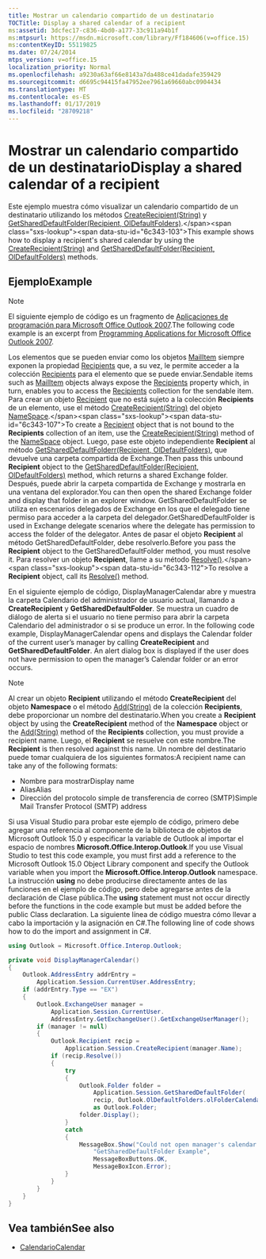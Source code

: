 ```yaml
---
title: Mostrar un calendario compartido de un destinatario
TOCTitle: Display a shared calendar of a recipient
ms:assetid: 3dcfec17-c836-4bd0-a177-33c911a94b1f
ms:mtpsurl: https://msdn.microsoft.com/library/Ff184606(v=office.15)
ms:contentKeyID: 55119825
ms.date: 07/24/2014
mtps_version: v=office.15
localization_priority: Normal
ms.openlocfilehash: a9230a63af66e8143a7da488ce41dadafe359429
ms.sourcegitcommit: d6695c94415fa47952ee7961a69660abc0904434
ms.translationtype: MT
ms.contentlocale: es-ES
ms.lasthandoff: 01/17/2019
ms.locfileid: "28709218"
---
```

# <a name="display-a-shared-calendar-of-a-recipient"></a><span data-ttu-id="6c343-102">Mostrar un calendario compartido de un destinatario</span><span class="sxs-lookup"><span data-stu-id="6c343-102">Display a shared calendar of a recipient</span></span>

<span data-ttu-id="6c343-103">Este ejemplo muestra cómo visualizar un calendario compartido de un destinatario utilizando los métodos [CreateRecipient(String)](https://msdn.microsoft.com/library/bb609962\(v=office.15\)) y [GetSharedDefaultFolder(Recipient, OlDefaultFolders)](https://msdn.microsoft.com/library/bb644850\(v=office.15\)).</span><span class="sxs-lookup"><span data-stu-id="6c343-103">This example shows how to display a recipient's shared calendar by using the [CreateRecipient(String)](https://msdn.microsoft.com/library/bb609962\(v=office.15\)) and [GetSharedDefaultFolder(Recipient, OlDefaultFolders)](https://msdn.microsoft.com/library/bb644850\(v=office.15\)) methods.</span></span>

## <a name="example"></a><span data-ttu-id="6c343-104">Ejemplo</span><span class="sxs-lookup"><span data-stu-id="6c343-104">Example</span></span>

> [!NOTE] 
> <span data-ttu-id="6c343-105">El siguiente ejemplo de código es un fragmento de [Aplicaciones de programación para Microsoft Office Outlook 2007](https://www.amazon.com/gp/product/0735622493?ie=UTF8&tag=msmsdn-20&linkCode=as2&camp=1789&creative=9325&creativeASIN=0735622493).</span><span class="sxs-lookup"><span data-stu-id="6c343-105">The following code example is an excerpt from [Programming Applications for Microsoft Office Outlook 2007](https://www.amazon.com/gp/product/0735622493?ie=UTF8&tag=msmsdn-20&linkCode=as2&camp=1789&creative=9325&creativeASIN=0735622493).</span></span>

<span data-ttu-id="6c343-106">Los elementos que se pueden enviar como los objetos [MailItem](https://msdn.microsoft.com/library/bb643865\(v=office.15\)) siempre exponen la propiedad [Recipients](https://msdn.microsoft.com/library/bb646686\(v=office.15\)) que, a su vez, le permite acceder a la colección [Recipients](https://msdn.microsoft.com/library/bb646361\(v=office.15\)) para el elemento que se puede enviar.</span><span class="sxs-lookup"><span data-stu-id="6c343-106">Sendable items such as [MailItem](https://msdn.microsoft.com/library/bb643865\(v=office.15\)) objects always expose the [Recipients](https://msdn.microsoft.com/library/bb646686\(v=office.15\)) property which, in turn, enables you to access the [Recipients](https://msdn.microsoft.com/library/bb646361\(v=office.15\)) collection for the sendable item.</span></span> <span data-ttu-id="6c343-107">Para crear un objeto [Recipient](https://msdn.microsoft.com/library/bb624370\(v=office.15\)) que no está sujeto a la colección **Recipients** de un elemento, use el método [CreateRecipient(String)](https://msdn.microsoft.com/library/bb609962\(v=office.15\)) del objeto [NameSpace](https://msdn.microsoft.com/library/bb645857\(v=office.15\)).</span><span class="sxs-lookup"><span data-stu-id="6c343-107">To create a [Recipient](https://msdn.microsoft.com/library/bb624370\(v=office.15\)) object that is not bound to the **Recipients** collection of an item, use the [CreateRecipient(String)](https://msdn.microsoft.com/library/bb609962\(v=office.15\)) method of the [NameSpace](https://msdn.microsoft.com/library/bb645857\(v=office.15\)) object.</span></span> <span data-ttu-id="6c343-108">Luego, pase este objeto independiente **Recipient** al método [GetSharedDefaultFolderr(Recipient, OlDefaultFolders)](https://msdn.microsoft.com/library/bb644850\(v=office.15\)), que devuelve una carpeta compartida de Exchange.</span><span class="sxs-lookup"><span data-stu-id="6c343-108">Then pass this unbound **Recipient** object to the [GetSharedDefaultFolder(Recipient, OlDefaultFolders)](https://msdn.microsoft.com/library/bb644850\(v=office.15\)) method, which returns a shared Exchange folder.</span></span> <span data-ttu-id="6c343-109">Después, puede abrir la carpeta compartida de Exchange y mostrarla en una ventana del explorador.</span><span class="sxs-lookup"><span data-stu-id="6c343-109">You can then open the shared Exchange folder and display that folder in an explorer window.</span></span> <span data-ttu-id="6c343-110">GetSharedDefaultFolder se utiliza en escenarios delegados de Exchange en los que el delegado tiene permiso para acceder a la carpeta del delegador.</span><span class="sxs-lookup"><span data-stu-id="6c343-110">GetSharedDefaultFolder is used in Exchange delegate scenarios where the delegate has permission to access the folder of the delegator.</span></span> <span data-ttu-id="6c343-111">Antes de pasar el objeto **Recipient** al método GetSharedDefaultFolder, debe resolverlo.</span><span class="sxs-lookup"><span data-stu-id="6c343-111">Before you pass the **Recipient** object to the GetSharedDefaultFolder method, you must resolve it.</span></span> <span data-ttu-id="6c343-112">Para resolver un objeto **Recipient**, llame a su método [Resolve()](https://msdn.microsoft.com/library/bb624165\(v=office.15\)).</span><span class="sxs-lookup"><span data-stu-id="6c343-112">To resolve a **Recipient** object, call its [Resolve()](https://msdn.microsoft.com/library/bb624165\(v=office.15\)) method.</span></span>

<span data-ttu-id="6c343-p102">En el siguiente ejemplo de código, DisplayManagerCalendar abre y muestra la carpeta Calendario del administrador de usuario actual, llamando a **CreateRecipient** y **GetSharedDefaultFolder**. Se muestra un cuadro de diálogo de alerta si el usuario no tiene permiso para abrir la carpeta Calendario del administrador o si se produce un error. </span><span class="sxs-lookup"><span data-stu-id="6c343-p102">In the following code example, DisplayManagerCalendar opens and displays the Calendar folder of the current user’s manager by calling **CreateRecipient** and **GetSharedDefaultFolder**. An alert dialog box is displayed if the user does not have permission to open the manager’s Calendar folder or an error occurs.</span></span>


> [!NOTE]
> <span data-ttu-id="6c343-115">Al crear un objeto **Recipient** utilizando el método **CreateRecipient** del objeto **Namespace** o el método [Add(String)](https://msdn.microsoft.com/library/bb612668(v=office.15)) de la colección **Recipients**, debe proporcionar un nombre del destinatario.</span><span class="sxs-lookup"><span data-stu-id="6c343-115">When you create a **Recipient** object by using the **CreateRecipient** method of the **Namespace** object or the [Add(String)](https://msdn.microsoft.com/library/bb612668(v=office.15)) method of the **Recipients** collection, you must provide a recipient name.</span></span> <span data-ttu-id="6c343-116">Luego, el **Recipient** se resuelve con este nombre.</span><span class="sxs-lookup"><span data-stu-id="6c343-116">The **Recipient** is then resolved against this name.</span></span> <span data-ttu-id="6c343-117">Un nombre del destinatario puede tomar cualquiera de los siguientes formatos:</span><span class="sxs-lookup"><span data-stu-id="6c343-117">A recipient name can take any of the following formats:</span></span>
> - <span data-ttu-id="6c343-118">Nombre para mostrar</span><span class="sxs-lookup"><span data-stu-id="6c343-118">Display name</span></span>
> - <span data-ttu-id="6c343-119">Alias</span><span class="sxs-lookup"><span data-stu-id="6c343-119">Alias</span></span>
> - <span data-ttu-id="6c343-120">Dirección del protocolo simple de transferencia de correo (SMTP)</span><span class="sxs-lookup"><span data-stu-id="6c343-120">Simple Mail Transfer Protocol (SMTP) address</span></span>

<span data-ttu-id="6c343-121">Si usa Visual Studio para probar este ejemplo de código, primero debe agregar una referencia al componente de la biblioteca de objetos de Microsoft Outlook 15.0 y especificar la variable de Outlook al importar el espacio de nombres **Microsoft.Office.Interop.Outlook**.</span><span class="sxs-lookup"><span data-stu-id="6c343-121">If you use Visual Studio to test this code example, you must first add a reference to the Microsoft Outlook 15.0 Object Library component and specify the Outlook variable when you import the **Microsoft.Office.Interop.Outlook** namespace.</span></span> <span data-ttu-id="6c343-122">La instrucción **using** no debe producirse directamente antes de las funciones en el ejemplo de código, pero debe agregarse antes de la declaración de Clase pública.</span><span class="sxs-lookup"><span data-stu-id="6c343-122">The **using** statement must not occur directly before the functions in the code example but must be added before the public Class declaration.</span></span> <span data-ttu-id="6c343-123">La siguiente línea de código muestra cómo llevar a cabo la importación y la asignación en C\#.</span><span class="sxs-lookup"><span data-stu-id="6c343-123">The following line of code shows how to do the import and assignment in C\#.</span></span>

```csharp
using Outlook = Microsoft.Office.Interop.Outlook;
```

```csharp
private void DisplayManagerCalendar()
{
    Outlook.AddressEntry addrEntry =
        Application.Session.CurrentUser.AddressEntry;
    if (addrEntry.Type == "EX")
    {
        Outlook.ExchangeUser manager =
            Application.Session.CurrentUser.
            AddressEntry.GetExchangeUser().GetExchangeUserManager();
        if (manager != null)
        {
            Outlook.Recipient recip =
                Application.Session.CreateRecipient(manager.Name);
            if (recip.Resolve())
            {
                try
                {
                    Outlook.Folder folder =
                        Application.Session.GetSharedDefaultFolder(
                        recip, Outlook.OlDefaultFolders.olFolderCalendar)
                        as Outlook.Folder;
                    folder.Display();
                }
                catch
                {
                    MessageBox.Show("Could not open manager's calendar.",
                        "GetSharedDefaultFolder Example",
                        MessageBoxButtons.OK,
                        MessageBoxIcon.Error);
                }
            }
        }
    }
}
```

## <a name="see-also"></a><span data-ttu-id="6c343-124">Vea también</span><span class="sxs-lookup"><span data-stu-id="6c343-124">See also</span></span>

- [<span data-ttu-id="6c343-125">Calendario</span><span class="sxs-lookup"><span data-stu-id="6c343-125">Calendar</span></span>](calendar.md)

